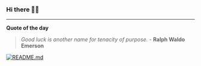 ### Hi there 👋🏻


---

**Quote of the day**

> *Good luck is another name for tenacity of purpose.* - **Ralph Waldo Emerson** 

[![README.md](https://github.com/marcolovazzano/marcolovazzano/actions/workflows/readme.yml/badge.svg?branch=main)](https://github.com/marcolovazzano/marcolovazzano/actions/workflows/readme.yml)
